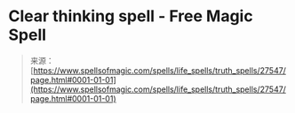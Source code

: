 <!--yml
category: 未分类
date: 2024-06-12 19:16:40
-->

# Clear thinking spell - Free Magic Spell

> 来源：[https://www.spellsofmagic.com/spells/life_spells/truth_spells/27547/page.html#0001-01-01](https://www.spellsofmagic.com/spells/life_spells/truth_spells/27547/page.html#0001-01-01)